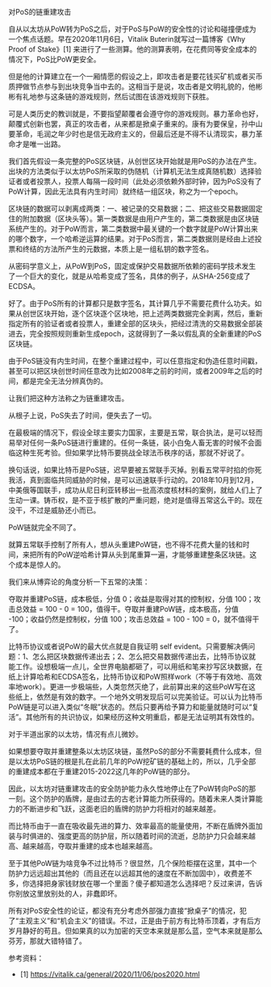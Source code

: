 
对PoS的链重建攻击


自从以太坊从PoW转为PoS之后，对于PoS与PoW的安全性的讨论和碰撞便成为一个焦点话题。早在2020年11月6日，Vitalik Buterin就写过一篇博客《Why Proof of Stake》[1] 来进行了一些测算。他的测算表明，在花费同等安全成本的情况下，PoS比PoW更安全。

但是他的计算建立在一个一厢情愿的假设之上，即攻击者是要花钱买矿机或者买币质押做节点参与到出块竞争当中去的。这相当于是说，攻击者是文明礼貌的，他彬彬有礼地参与这条链的游戏规则，然后试图在该游戏规则下获胜。

可是人类历史的教训就是，不要指望颠覆者会遵守你的游戏规则。暴力革命也好，颠覆式创新也罢，真正的攻击者，从来都是掀桌子重来的。康有为要保皇，孙中山要革命，毛润之年少时也是信无政府主义的，但最后还是不得不认清现实，暴力革命才是唯一出路。

我们首先假设一条完整的PoS区块链，从创世区块开始就是用PoS的办法在产生。出块的方法类似于以太坊PoS所采取的伪随机（计算机无法生成真随机数）选择验证者或者投票人，投票人每隔一段时间（此处必须依赖外部时钟，因为PoS没有了PoW计算，因此无法具有内生时间）就终结一组区块，称之为一个epoch。

区块链的数据可以剥离成两类：一、被记录的交易数据；二、把这些交易数据固定住的附加数据（区块头等）。第一类数据是由用户产生的，第二类数据是由区块链系统产生的。对于PoW而言，第二类数据中最关键的一个数字就是PoW计算出来的哪个数字，一个哈希逆运算的结果。对于PoS而言，第二类数据则是经由上述投票和终结的方法所产生的元数据，本质上是一组私钥的数字签名。

从密码学意义上，从PoW到PoS，固定或保护交易数据所依赖的密码学技术发生了一个巨大的变化，就是从哈希变成了签名，具体的例子，从SHA-256变成了ECDSA。

好了。由于PoS所有的计算都只是数字签名，其计算几乎不需要花费什么功夫。如果从创世区块开始，逐个区块逐个区块地，把上述两类数据完全剥离，然后，重新指定所有的验证者或者投票人，重建全部的区块头，把经过清洗的交易数据全部装进去，完全按照规则重新生成epoch，这就得到了一条以假乱真的全新重建的PoS区块链。

由于PoS链没有内生时间，在整个重建过程中，可以任意指定和伪造任意时间戳，甚至可以把区块创世时间任意改为比如2008年之前的时间，或者2009年之后的时间，都是完全无法分辨真伪的。

让我们把这种方法称之为链重建攻击。

从根子上说，PoS失去了时间，便失去了一切。

在最极端的情况下，假设全球主要实力国家，主要是五常，联合执法，是可以轻而易举对任何一条PoS链进行重建的。任何一条链，装小白兔人畜无害的时候不会面临这种生死考验。但如果学比特币要挑战全球法币秩序的话，那就不好说了。

换句话说，如果比特币是PoS链，迟早要被五常联手灭掉。别看五常平时掐的你死我活，真到面临共同威胁的时候，是可以迅速联手行动的。2018年10月到12月，中美俄等国联手，成功从尼日利亚转移出一批高浓度核材料的案例，就给人们上了生动一课。铸币权，是不亚于核扩散的严重问题，绝对是值得五常这么干的。现在没干，不过是威胁还小而已。

PoW链就完全不同了。

就算五常联手控制了所有人，想从头重建PoW链，也不得不花费大量的钱和时间，来把所有的PoW逆哈希计算从头到尾重算一遍，才能够重建整条区块链。这个成本是惊人的。

我们来从博弈论的角度分析一下五常的决策：

夺取并重建PoS链，成本极低，分值 0；收益是取得对其的控制权，分值 100；攻击总效益 = 100 - 0 = 100，值得干。夺取并重建PoW链，成本极高，分值 -100；收益仍然是控制权，分值 100；攻击总效益 = 100 - 100 = 0，就不值得干了。

比特币协议或者说PoW的最大优点就是自我证明 self evident。只需要解决俩问题：1、怎么把区块数据传递出去；2、怎么把交易数据传递出去，比特币协议就能工作。设想极端一点儿，全世界电脑都砸了，可以用纸和笔来抄写区块数据，在纸上计算哈希和ECDSA签名，比特币协议和PoW照样work（不等于有效地、高效率地work）。更进一步极端些，人类忽然灭绝了，此前算出来的这些PoW写在这些纸上，依然是有效的数字。一个地外文明发现后可以完美验证。可以认为比特币PoW链是可以进入类似“冬眠”状态的。然后只要再给予算力和能量就随时可以“复活”。其他所有的共识协议，如果经历这种文明重启，都是无法证明其有效性的。

对于半道出家的以太坊，情况有点儿微妙。

如果想要夺取并重建整条以太坊区块链，虽然PoS的部分不需要耗费什么成本，但是以太坊PoS链的根是扎在此前几年的PoW挖矿链的基础上的，所以，几乎全部的重建成本都在于重建2015-2022这几年的PoW链的部分。

因此，以太坊对链重建攻击的安全防护能力永久性地停止在了PoW转向PoS的那一刻。这个防护的盾牌，是由过去的古老计算能力所获得的。随着未来人类计算能力的不断进步和飞跃，这面老旧的盾牌的防护力将相对的越来越差。

而比特币由于一直在吸收最先进的算力、效率最高的能量使用，不断在盾牌外面加装与时俱进的、强度更高的防护层，所以随着时间的流逝，总防护力只会越来越高、越来越高，夺取并重建的成本也越来越高。

至于其他PoW链为啥竞争不过比特币？很显然，几个保险柜摆在这里，其中一个防护力远远超出其他的（而且还在以远超其他的速度在不断加固中），收费差不多，你选择把身家钱财放在哪一个里面？傻子都知道怎么选择吧？反过来讲，告诉你别放这里放别处的人，非蠢即坏。

所有对PoS安全性的论证，都没有充分考虑外部强力直接“掀桌子”的情况，犯了“主观主义”和“机会主义”的错误。不过，正是由于前方有比特币顶着，才有后方岁月静好的苟且。但如果真的以为加密的天空本来就是那么蓝，空气本来就是那么芬芳，那就大错特错了。


参考资料：
- [1] https://vitalik.ca/general/2020/11/06/pos2020.html


